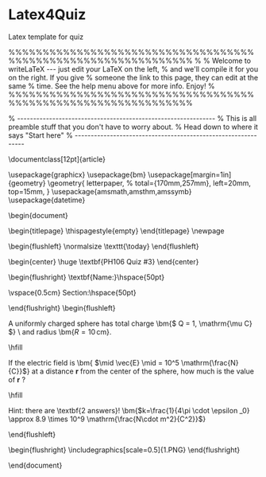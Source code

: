 # Latex4Quiz
Latex template for quiz

%%%%%%%%%%%%%%%%%%%%%%%%%%%%%%%%%%%%%%%%%%%%%%%%%%%%%%%%%%%%%%%
%
% Welcome to writeLaTeX --- just edit your LaTeX on the left,
% and we'll compile it for you on the right. If you give
% someone the link to this page, they can edit at the same
% time. See the help menu above for more info. Enjoy!
%
%%%%%%%%%%%%%%%%%%%%%%%%%%%%%%%%%%%%%%%%%%%%%%%%%%%%%%%%%%%%%%%

% --------------------------------------------------------------
% This is all preamble stuff that you don't have to worry about.
% Head down to where it says "Start here"
% --------------------------------------------------------------

\documentclass[12pt]{article}



\usepackage{graphicx}
\usepackage{bm}
\usepackage[margin=1in]{geometry}
\geometry{
 	letterpaper,
% 	total={170mm,257mm},
 	left=20mm,
 	top=15mm,
 }
\usepackage{amsmath,amsthm,amssymb}
\usepackage{datetime}


\begin{document}

\begin{titlepage}
\thispagestyle{empty}
\end{titlepage}
\newpage

\begin{flushleft}
\normalsize \texttt{\today}
\end{flushleft}


\begin{center}
 \huge \textbf{PH106 Quiz $\#$3}
\end{center}

\begin{flushright}
  \textbf{Name:}\hspace{50pt}

\vspace{0.5cm}
  Section:\hspace{50pt}

\end{flushright}
\begin{flushleft}


A uniformly charged sphere has total charge \bm{$ Q = 1\, \mathrm{\mu C} $} \ and radius \bm{$R = 10\,  \mathrm{cm}$}.

\hfill


If the electric field is \bm{ $\mid \vec{E} \mid = 10^5 \mathrm{\frac{N}{C}}$} at a distance $\boldsymbol{r}$ from the center of the sphere, how much is the value of $\boldsymbol{r}$ ?

\hfill




Hint: there are \textbf{2 answers}!
\bm{$k=\frac{1}{4\pi \cdot \epsilon _0} \approx 8.9 \times 10^9 \mathrm{\frac{N\cdot m^2}{C^2}}$}

\end{flushleft}


\begin{flushright}
\includegraphics[scale=0.5]{1.PNG} 
\end{flushright}







\end{document} 


